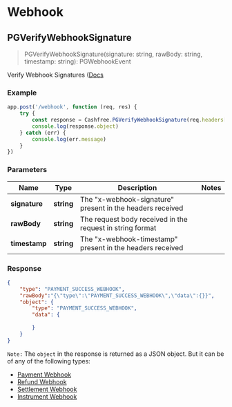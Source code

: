 # Webhook


## PGVerifyWebhookSignature

> PGVerifyWebhookSignature(signature: string, rawBody: string, timestamp: string): PGWebhookEvent

Verify Webhook Signatures ([Docs](https://docs.cashfree.com/reference/pg-webhook)

### Example

```javascript
app.post('/webhook', function (req, res) {
    try {
        const response = Cashfree.PGVerifyWebhookSignature(req.headers["x-webhook-signature"], req.rawBody, req.headers["x-webhook-timestamp"]))
        console.log(response.object)
    } catch (err) {
        console.log(err.message)
    }
})
```

### Parameters

Name | Type | Description  | Notes
------------- | ------------- | ------------- | -------------
**signature** | **string** | The "x-webhook-signature" present in the headers received | 
**rawBody** | **string** | The request body received in the request in string format |
**timestamp** | **string** | The "x-webhook-timestamp" present in the headers received | 


### Response

```json
{
    "type": "PAYMENT_SUCCESS_WEBHOOK",
    "rawBody":"{\"type\":\"PAYMENT_SUCCESS_WEBHOOK\",\"data\":{}}",
    "object": {
        "type": "PAYMENT_SUCCESS_WEBHOOK",
        "data": {
            
        }
    }
}
```

`Note:` The `object` in the response is returned as a JSON object. But it can be of any of the following types:
- [Payment Webhook](https://docs.cashfree.com/docs/payment-webhooks)
- [Refund Webhook](https://docs.cashfree.com/docs/refunds-webhook)
- [Settlement Webhook](https://docs.cashfree.com/docs/settlements-webhook)
- [Instrument Webhook](https://docs.cashfree.com/docs/instrument-webhook)

